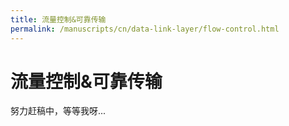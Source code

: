 ```yaml
---
title: 流量控制&可靠传输
permalink: /manuscripts/cn/data-link-layer/flow-control.html
---
```


# 流量控制&可靠传输

努力赶稿中，等等我呀...
